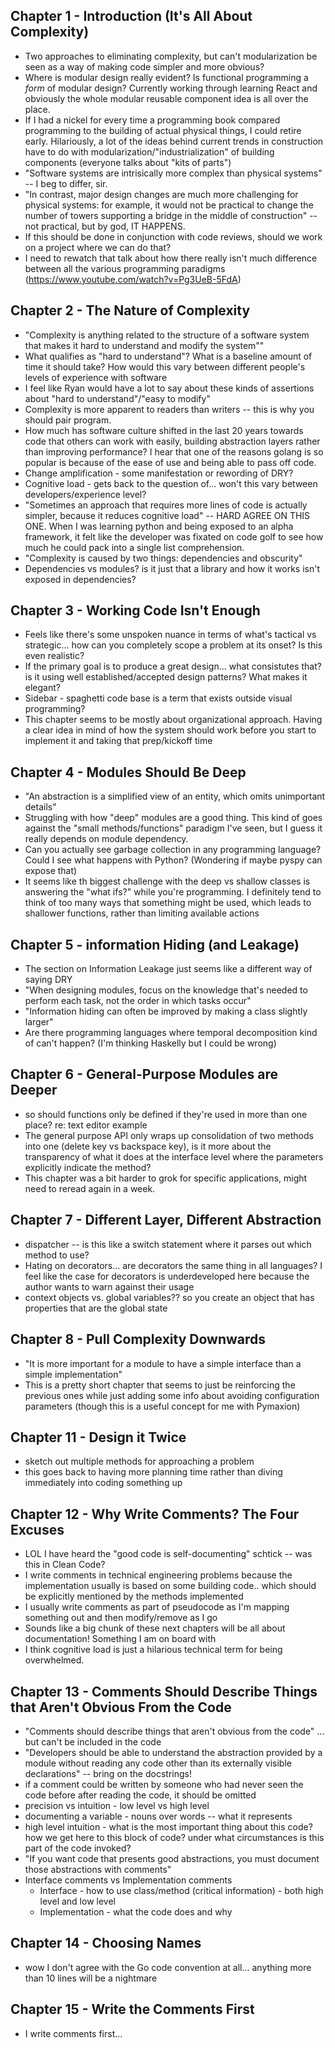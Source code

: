 ## Chapter 1 - Introduction (It's All About Complexity)
- Two approaches to eliminating complexity, but can't modularization be seen as a way of making code simpler and more obvious?
- Where is modular design really evident? Is functional programming a *form* of modular design? Currently working through learning React and obviously the whole modular reusable component idea is all over the place.
- If I had a nickel for every time a programming book compared programming to the building of actual physical things, I could retire early. Hilariously, a lot of the ideas behind current trends in construction have to do with modularization/"industrialization" of building components (everyone talks about "kits of parts")
- "Software systems are intrisically more complex than physical systems" -- I beg to differ, sir.
- "In contrast, major design changes are much more challenging for physical systems: for example, it would not be practical to change the number of towers supporting a bridge in the middle of construction" -- not practical, but by god, IT HAPPENS.
- If this should be done in conjunction with code reviews, should we work on a project where we can do that?
- I need to rewatch that talk about how there really isn't much difference between all the various programming paradigms (https://www.youtube.com/watch?v=Pg3UeB-5FdA)
## Chapter 2 - The Nature of Complexity
- "Complexity is anything related to the structure of a software system that makes it hard to understand and modify the system""
- What qualifies as "hard to understand"? What is a baseline amount of time it should take? How would this vary between different people's levels of experience with software
- I feel like Ryan would have a lot to say about these kinds of assertions about "hard to understand"/"easy to modify"
- Complexity is more apparent to readers than writers -- this is why you should pair program.
- How much has software culture shifted in the last 20 years towards code that others can work with easily, building abstraction layers rather than improving performance? I hear that one of the reasons golang is so popular is because of the ease of use and being able to pass off code.
- Change amplification - some manifestation or rewording of DRY?
- Cognitive load - gets back to the question of... won't this vary between developers/experience level?
- "Sometimes an approach that requires more lines of code is actually simpler, because it reduces cognitive load" -- HARD AGREE ON THIS ONE. When I was learning python and being exposed to an alpha framework, it felt like the developer was fixated on code golf to see how much he could pack into a single list comprehension.
- "Complexity is caused by two things: dependencies and obscurity"
- Dependencies vs modules? is it just that a library and how it works isn't exposed in dependencies?
## Chapter 3 - Working Code Isn't Enough
- Feels like there's some unspoken nuance in terms of what's tactical vs strategic... how can you completely scope a problem at its onset? Is this even realistic?
- If the primary goal is to produce a great design... what consistutes that? is it using well established/accepted design patterns? What makes it elegant?
- Sidebar - spaghetti code base is a term that exists outside visual programming?
- This chapter seems to be mostly about organizational approach. Having a clear idea in mind of how the system should work before you start to implement it and taking that prep/kickoff time
## Chapter 4 - Modules Should Be Deep
- "An abstraction is a simplified view of an entity, which omits unimportant details"
- Struggling with how "deep" modules are a good thing. This kind of goes against the "small methods/functions" paradigm I've seen, but I guess it really depends on module dependency.
- Can you actually see garbage collection in any programming language? Could I see what happens with Python? (Wondering if maybe pyspy can expose that)
- It seems like th biggest challenge with the deep vs shallow classes is answering the "what ifs?" while you're programming. I definitely tend to think of too many ways that something might be used, which leads to shallower functions, rather than limiting available actions
## Chapter 5 - information Hiding (and Leakage)
- The section on Information Leakage just seems like a different way of saying DRY
- "When designing modules, focus on the knowledge that's needed to perform each task, not the order in which tasks occur"
- "Information hiding can often be improved by making a class slightly larger"
- Are there programming languages where temporal decomposition kind of can't happen? (I'm thinking Haskelly but I could be wrong)
## Chapter 6 - General-Purpose Modules are Deeper
- so should functions only be defined if they're used in more than one place? re: text editor example
- The general purpose API only wraps up consolidation of two methods into one (delete key vs backspace key), is it more about the transparency of what it does at the interface level where the parameters explicitly indicate the method?
- This chapter was a bit harder to grok for specific applications, might need to reread again in a week.
## Chapter 7 - Different Layer, Different Abstraction
- dispatcher -- is this like a switch statement where it parses out which method to use?
- Hating on decorators... are decorators the same thing in all languages? I feel like the case for decorators is underdeveloped here because the author wants to warn against their usage
- context objects vs. global variables?? so you create an object that has properties that are the global state
## Chapter 8 - Pull Complexity Downwards
- "It is more important for a module to have a simple interface than a simple implementation"
- This is a pretty short chapter that seems to just be reinforcing the previous ones while just adding some info about avoiding configuration parameters (though this is a useful concept for me with Pymaxion)
## Chapter 11 - Design it Twice
- sketch out multiple methods for approaching a problem
- this goes back to having more planning time rather than diving immediately into coding something up
## Chapter 12 - Why Write Comments? The Four Excuses
- LOL I have heard the "good code is self-documenting" schtick -- was this in Clean Code?
- I write comments in technical engineering problems because the implementation usually is based on some building code.. which should be explicitly mentioned by the methods implemented
- I usually write comments as part of pseudocode as I'm mapping something out and then modify/remove as I go
- Sounds like a big chunk of these next chapters will be all about documentation! Something I am on board with
- I think cognitive load is just a hilarious technical term for being overwhelmed.
## Chapter 13 - Comments Should Describe Things that Aren't Obvious From the Code
- "Comments should describe things that aren't obvious from the code" ... but can't be included in the code
- "Developers should be able to understand the abstraction provided by a module without reading any code other than its externally visible declarations" -- bring on the docstrings!
- if a comment could be written by someone who had never seen the code before after reading the code, it should be omitted
- precision vs intuition - low level vs high level
- documenting a variable - nouns over words -- what it represents
- high level intuition - what is the most important thing about this code? how we get here to this block of code? under what circumstances is this part of the code invoked?
- "If you want code that presents good abstractions, you must document those abstractions with comments"
- Interface comments vs Implementation comments
  - Interface - how to use class/method (critical information) - both high level and low level
  - Implementation - what the code does and why 
## Chapter 14 - Choosing Names
- wow I don't agree with the Go code convention at all... anything more than 10 lines will be a nightmare
## Chapter 15 - Write the Comments First
- I write comments first...

